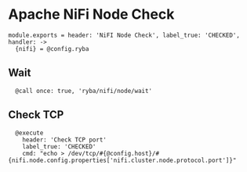 
# Apache NiFi Node Check

    module.exports = header: 'NiFI Node Check', label_true: 'CHECKED', handler: ->
      {nifi} = @config.ryba

## Wait
      
      @call once: true, 'ryba/nifi/node/wait'

## Check TCP

      @execute
        header: 'Check TCP port'
        label_true: 'CHECKED'
        cmd: "echo > /dev/tcp/#{@config.host}/#{nifi.node.config.properties['nifi.cluster.node.protocol.port']}"
